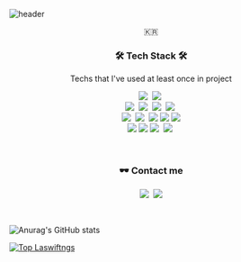 ![header](https://capsule-render.vercel.app/api?type=waving&color=auto&height=300&section=header&text=Baemki&fontSize=70&animation=twinkling)

<p align="center">🇰🇷</p>

<h3 align="center">🛠 Tech Stack 🛠</h3>

<p align="center"> Techs that I've used at least once in project </p>

<p align="center">
  <img src="https://img.shields.io/badge/Javascript-ffb13b?style=flat-square&logo=javascript&logoColor=white"/></a>&nbsp
  <img src="https://img.shields.io/badge/Typescript-3178C6?style=flat-square&logo=typescript&logoColor=white"/></a>&nbsp
  <br />
   <img src="https://img.shields.io/badge/react-61DAFB?style=flat-square&logo=react&logoColor=white"/></a>&nbsp
  <img src="https://img.shields.io/badge/React Native-61DAFB?style=flat-square&logo=React&logoColor=white"/></a>&nbsp
  <img src="https://img.shields.io/badge/Next.js-000000?style=flat-square&logo=Next.js&logoColor=white"/></a>&nbsp
  <img src="https://img.shields.io/badge/Redux-764ABC?style=flat-square&logo=redux&logoColor=white"/></a>&nbsp
  <br />
  <img src="https://img.shields.io/badge/css-1572B6?style=flat-square&logo=css3&logoColor=white"/></a>&nbsp
  <img src="https://img.shields.io/badge/sass-CC6699?style=flat-square&logo=sass&logoColor=white"/></a>&nbsp
  <img src="https://img.shields.io/badge/styled components-DB7093?style=flat-square&logo=styled-components&logoColor=white"/>
  <img src="https://img.shields.io/badge/Bootstrapap-7952B3?style=flat-square&logo=bootstrap&logoColor=white"/>
  <img src="https://img.shields.io/badge/Storybook-FF4785?style=flat-square&logo=Storybook&logoColor=white"/>
  <br />
  <img src="https://img.shields.io/badge/Vercel-000000?style=flat-square&logo=Vercel&logoColor=white"/>
  <img src="https://img.shields.io/badge/Expo-000000?style=flat-square&logo=Expo&logoColor=white"/>
  <img src="https://img.shields.io/badge/Firebase-FFCA28?style=flat-square&logo=firebase&logoColor=white"/></a>&nbsp 
  <img src="https://img.shields.io/badge/aws-333664?style=flat-square&logo=amazon-aws&logoColor=white"/></a>&nbsp 
</p>

<br>

<h3 align="center"> 🕶️ Contact me </h3>
<p align="center">
  <a href="https://velog.io/@baemki"><img src="https://img.shields.io/badge/Tech%20Blog-11B48A?style=flat-square&logo=Vimeo&logoColor=white&link=https://velog.io/@baemki"/></a>&nbsp
  <a href="mailto:baemki1213@gmail.com"><img src="https://img.shields.io/badge/Gmail-d14836?style=flat-square&logo=Gmail&logoColor=white&link=baemki1213@gmail.com"/></a>
</p>
<br>

![Anurag's GitHub stats](https://github-readme-stats.vercel.app/api?username=baemki1213&show_icons=true&theme=swift)


[![Top Laswiftngs](https://github-readme-stats.vercel.app/api/top-langs/?username=baemki1213&layout=compact&theme=swift&langs_count=4)](https://github.com/anuraghazra/github-readme-stats)
